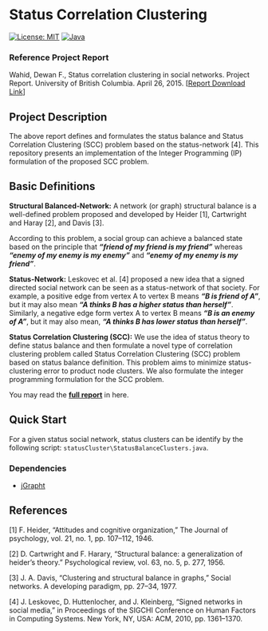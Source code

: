 # Status Correlation Clustering 

[![License: MIT](https://img.shields.io/badge/License-MIT-yellow.svg)](https://opensource.org/licenses/MIT)
[![Java](https://img.shields.io/badge/Java-%23ED8B00.svg?logo=openjdk&logoColor=white)](#)

### Reference Project Report
Wahid, Dewan F., Status correlation clustering in social networks. Project Report. University of British Columbia. April 26, 2015. [[Report Download Link](https://github.com/dewanwahid/ip_status_cc/tree/main/report)]



## Project Description
The above report defines and formulates the status balance and Status Correlation Clustering (SCC) problem based on the status-network [4]. This repository presents an implementation of the Integer Programming (IP) formulation of the proposed SCC problem.  

## Basic Definitions
**Structural Balanced-Network:** A network (or graph) structural balance is a well-defined problem proposed and developed by Heider [1], Cartwright and Haray [2], and Davis [3]. 

According to this problem, a social group can achieve a balanced state based on the principle that **_“friend of my friend is my friend”_** whereas **_“enemy of my enemy is my enemy”_** and  **_“enemy of my enemy is my friend”_**. 

**Status-Network:** Leskovec et al. [4] proposed a new idea that a signed directed social network can be seen as a status-network of that society. For example, a positive edge from vertex A to vertex B means **_“B is friend of A”_**, but it may also mean **_“A thinks B has a higher status than herself”_**. Similarly, a negative edge form vertex A to vertex B means **_“B is an enemy of A”_**, but it may also mean, **_“A thinks B has lower status than herself”_**. 

**Status Correlation Clustering (SCC):** We use the idea of status theory to define status balance and then formulate a novel type of correlation clustering problem called  Status Correlation Clustering (SCC) problem based on status balance definition. This problem aims to minimize status-clustering error to product node clusters. We also formulate the integer programming formulation for the SCC problem.


You may read the [**full report**](https://github.com/dewanwahid/ip_status_cc/blob/main/report/Status%20correlation%20clustering%20in%20social%20networks.pdf) in here. 

## Quick Start
For a given status social network, status clusters can be identify by the following script: `statusCluster\StatusBalanceClusters.java`.

### Dependencies
- [jGrapht](https://jgrapht.org/javadoc/)



## References
[1]  F. Heider, “Attitudes and cognitive organization,” The Journal of psychology, vol. 21, no. 1, pp. 107–112, 1946.

[2]  D. Cartwright and F. Harary, “Structural balance: a generalization of heider’s
theory.” Psychological review, vol. 63, no. 5, p. 277, 1956.

[3]  J. A. Davis, “Clustering and structural balance in graphs,” Social networks. A
developing paradigm, pp. 27–34, 1977.

[4]  J. Leskovec, D. Huttenlocher, and J. Kleinberg, “Signed networks in social
media,” in Proceedings of the SIGCHI Conference on Human Factors in Computing
Systems. New York, NY, USA: ACM, 2010, pp. 1361–1370.
